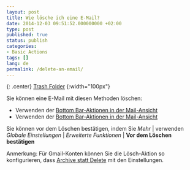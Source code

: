 ```yaml
---
layout: post
title: Wie lösche ich eine E-Mail?
date: 2014-12-03 09:51:52.000000000 +02:00
type: post
published: true
status: publish
categories:
- Basic Actions
tags: []
lang: de
permalink: /delete-an-email/
---
```


{: .center}
[Trash Folder](/assets/folder_trash.png) {:width="100px"}

Sie können eine E-Mail mit diesen Methoden löschen:

* Verwenden der [Bottom Bar-Aktionen in der Mail-Ansicht](/bottom-bar-options-type-mail/)
* Verwenden der [Bottom Bar-Aktionen in der Mail-Ansicht](/bottom-bar-options-type-mail/)

Sie können vor dem Löschen bestätigen, indem Sie *Mehr* \| verwenden *Globale Einstellungen* \| *Erweiterte Funktionen* \| **Vor dem Löschen bestätigen**

Anmerkung: Für Gmail-Konten können Sie die Lösch-Aktion so konfigurieren, dass [Archive statt Delete](/gmails-all-mail-folder-typemail/) mit den Einstellungen.
